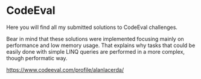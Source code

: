 # CodeEval
Here you will find all my submitted solutions to CodeEval challenges.

Bear in mind that these solutions were implemented focusing mainly on performance and low memory usage. That explains why tasks that could be easily done with simple LINQ queries are performed in a more complex, though performatic way.

https://www.codeeval.com/profile/alanlacerda/
